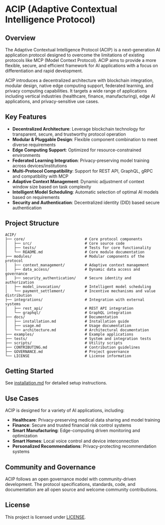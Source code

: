 # ACIP (Adaptive Contextual Intelligence Protocol)

## Overview

The Adaptive Contextual Intelligence Protocol (ACIP) is a next-generation AI application protocol designed to overcome the limitations of existing protocols like MCP (Model Context Protocol). ACIP aims to provide a more flexible, secure, and efficient framework for AI applications with a focus on differentiation and rapid development.

ACIP introduces a decentralized architecture with blockchain integration, modular design, native edge computing support, federated learning, and privacy computing capabilities. It targets a wide range of applications including vertical industries (healthcare, finance, manufacturing), edge AI applications, and privacy-sensitive use cases.

## Key Features

- **Decentralized Architecture**: Leverage blockchain technology for transparent, secure, and trustworthy protocol operation
- **Modular & Pluggable Design**: Flexible component combination to meet diverse requirements
- **Edge Computing Support**: Optimized for resource-constrained environments
- **Federated Learning Integration**: Privacy-preserving model training across devices/institutions
- **Multi-Protocol Compatibility**: Support for REST API, GraphQL, gRPC and compatibility with MCP
- **Adaptive Context Management**: Dynamic adjustment of context window size based on task complexity
- **Intelligent Model Scheduling**: Automatic selection of optimal AI models based on requirements
- **Security and Authentication**: Decentralized identity (DID) based secure authentication

## Project Structure

```
ACIP/
├── core/                           # Core protocol components
│   ├── src/                        # Core source code
│   ├── tests/                      # Tests for core functionality
│   └── README.md                   # Core module documentation
├── modules/                        # Modular components of the protocol
│   ├── context_management/         # Adaptive context management
│   ├── data_access/                # Dynamic data access and governance
│   ├── security_authentication/    # Secure identity and authorization
│   ├── model_invocation/           # Intelligent model scheduling
│   └── payment_settlement/         # Incentive mechanisms and value distribution
├── integrations/                   # Integration with external systems
│   ├── rest_api/                   # REST API integration
│   └── graphql/                    # GraphQL integration
├── docs/                           # Documentation
│   ├── installation.md             # Installation guide
│   ├── usage.md                    # Usage documentation
│   └── architecture.md             # Architectural documentation
├── examples/                       # Example applications
├── tests/                          # System and integration tests
├── scripts/                        # Utility scripts
├── CONTRIBUTING.md                 # Contribution guidelines
├── GOVERNANCE.md                   # Project governance
└── LICENSE                         # License information
```

## Getting Started

See [installation.md](docs/installation.md) for detailed setup instructions.

## Use Cases

ACIP is designed for a variety of AI applications, including:

- **Healthcare**: Privacy-preserving medical data sharing and model training
- **Finance**: Secure and trusted financial risk control systems
- **Smart Manufacturing**: Edge-computing driven monitoring and optimization
- **Smart Homes**: Local voice control and device interconnection
- **Personalized Recommendations**: Privacy-protecting recommendation systems

## Community and Governance

ACIP follows an open governance model with community-driven development. The protocol specifications, standards, code, and documentation are all open source and welcome community contributions.

## License

This project is licensed under [LICENSE](LICENSE). 

